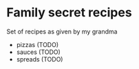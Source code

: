 # Family secret recipes

Set of recipes as given by my grandma


* pizzas (TODO)
* sauces (TODO)
* spreads (TODO)

